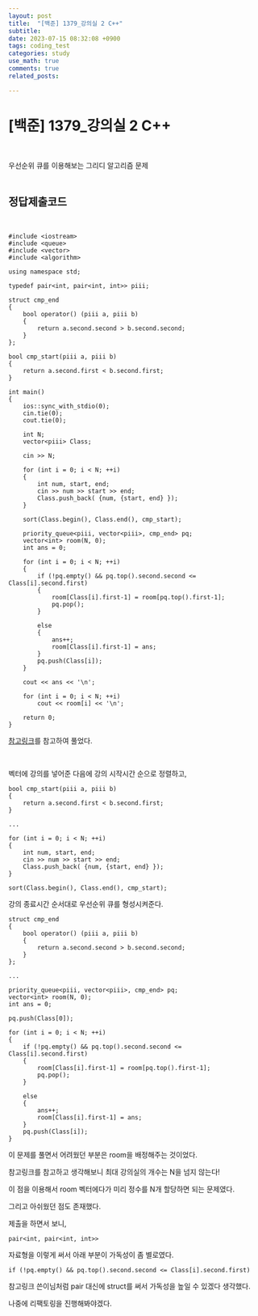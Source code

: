 ```yaml
---
layout: post
title:  "[백준] 1379_강의실 2 C++"
subtitle:   
date: 2023-07-15 08:32:08 +0900
tags: coding_test
categories: study
use_math: true
comments: true
related_posts:

---
```


# [백준] 1379_강의실 2 C++<br/>
<br/>

우선순위 큐를 이용해보는 그리디 알고리즘 문제<br/>
<br/>

## 정답제출코드<br/>
<Br/>

```
#include <iostream>
#include <queue>
#include <vector>
#include <algorithm>

using namespace std;

typedef pair<int, pair<int, int>> piii;

struct cmp_end
{
    bool operator() (piii a, piii b)
    {
        return a.second.second > b.second.second;
    }
};

bool cmp_start(piii a, piii b)
{
    return a.second.first < b.second.first;
}

int main()
{
    ios::sync_with_stdio(0);
    cin.tie(0);
    cout.tie(0);

    int N;
    vector<piii> Class;

    cin >> N;

    for (int i = 0; i < N; ++i)
    {
        int num, start, end;
        cin >> num >> start >> end;
        Class.push_back( {num, {start, end} });
    }

    sort(Class.begin(), Class.end(), cmp_start);

    priority_queue<piii, vector<piii>, cmp_end> pq;
    vector<int> room(N, 0);
    int ans = 0;

    for (int i = 0; i < N; ++i)
    {
        if (!pq.empty() && pq.top().second.second <= Class[i].second.first)
        {
            room[Class[i].first-1] = room[pq.top().first-1];
            pq.pop();
        }

        else
        {
            ans++;
            room[Class[i].first-1] = ans; 
        }
        pq.push(Class[i]);
    }   

    cout << ans << '\n';

    for (int i = 0; i < N; ++i)
        cout << room[i] << '\n';

    return 0;
}
```

[참고링크](https://whyou-story.tistory.com/60)를 참고하여 풀었다.<br/>

<br/>

벡터에 강의를 넣어준 다음에 강의 시작시간 순으로 정렬하고,<br/>

```
bool cmp_start(piii a, piii b)
{
    return a.second.first < b.second.first;
}

...

for (int i = 0; i < N; ++i)
{
    int num, start, end;
    cin >> num >> start >> end;
    Class.push_back( {num, {start, end} });
}

sort(Class.begin(), Class.end(), cmp_start);
```

강의 종료시간 순서대로 우선순위 큐를 형성시켜준다.<br/>

```
struct cmp_end
{
    bool operator() (piii a, piii b)
    {
        return a.second.second > b.second.second;
    }
};

...

priority_queue<piii, vector<piii>, cmp_end> pq;
vector<int> room(N, 0);
int ans = 0;

pq.push(Class[0]);

for (int i = 0; i < N; ++i)
{
    if (!pq.empty() && pq.top().second.second <= Class[i].second.first)
    {
        room[Class[i].first-1] = room[pq.top().first-1];
        pq.pop();
    }

    else
    {
        ans++;
        room[Class[i].first-1] = ans; 
    }
    pq.push(Class[i]);
}   
```

이 문제를 풀면서 어려웠던 부분은 room을 배정해주는 것이었다.<br/>

참고링크를 참고하고 생각해보니 최대 강의실의 개수는 N을 넘지 않는다!<br/>

이 점을 이용해서 room 벡터에다가 미리 정수를 N개 할당하면 되는 문제였다.<br/>

그리고 아쉬웠던 점도 존재했다.<br/>

제출을 하면서 보니,

```
pair<int, pair<int, int>>
```
자료형을 이렇게 써서 아래 부분이 가독성이 좀 별로였다.<br/>

```
if (!pq.empty() && pq.top().second.second <= Class[i].second.first)
```

참고링크 쓴이님처럼 pair 대신에 struct를 써서 가독성을 높일 수 있겠다 생각했다.<br/>

나중에 리팩토링을 진행해봐야겠다.<br/>